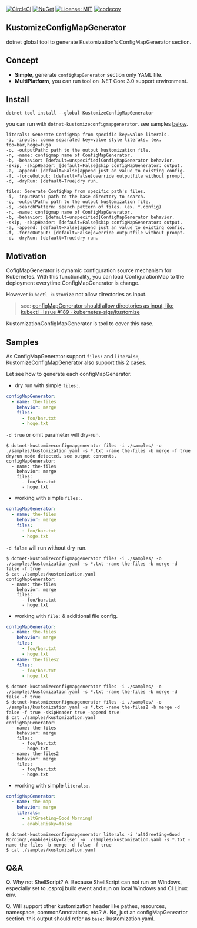 [![CircleCI](https://circleci.com/gh/guitarrapc/KustomizeConfigMapGenerator.svg?style=svg)](https://circleci.com/gh/guitarrapc/KustomizeConfigMapGenerator) [![NuGet](https://img.shields.io/nuget/v/KustomizeConfigMapGenerator.svg)](https://www.nuget.org/packages/KustomizeConfigMapGenerator) [![License: MIT](https://img.shields.io/badge/License-MIT-blue.svg)](LICENSE) [![codecov](https://codecov.io/gh/guitarrapc/KustomizeConfigMapGenerator/branch/master/graph/badge.svg)](https://codecov.io/gh/guitarrapc/KustomizeConfigMapGenerator)

## KustomizeConfigMapGenerator

dotnet global tool to generate Kustomization's ConfigMapGenerator section.

## Concept

* **Simple**, generate `configMapGenerator` section only YAML file.
* **MultiPlatform**, you can run tool on .NET Core 3.0 support environment.

## Install

```
dotnet tool install --global KustomizeConfigMapGenerator
```

you can run with `dotnet-kustomizeconfigmapgenerator`.
see samples [below](Samples).

```
literals: Generate ConfigMap from specific key=value literals.
-i, -inputs: comma separated key=value style literals. (ex. foo=bar,hoge=fuga
-o, -outputPath: path to the output kustomization file.
-n, -name: configmap name of ConfigMapGenerator.
-b, -behavior: [default=unspecified]ConfigMapGenerator behavior.
-skip, -skipHeader: [default=False]skip configMapGenerator: output.
-a, -append: [default=False]append just an value to existing config.
-f, -forceOutput: [default=False]override outputfile without prompt.
-d, -dryRun: [default=True]dry run.

files: Generate ConfigMap from specific path's files.
-i, -inputPath: path to the base directory to search.
-o, -outputPath: path to the output kustomization file.
-s, -searchPattern: search pattern of files. (ex. *.config)
-n, -name: configmap name of ConfigMapGenerator.
-b, -behavior: [default=unspecified]ConfigMapGenerator behavior.
-skip, -skipHeader: [default=False]skip configMapGenerator: output.
-a, -append: [default=False]append just an value to existing config.
-f, -forceOutput: [default=False]override outputfile without prompt.
-d, -dryRun: [default=True]dry run.
```

## Motivation

CofigMapGenerator is dynamic configuration source mechanism for Kubernetes.
With this functionality, you can load ConfigurationMap to the deployment everytime ConfigMapGenerator is change.

However `kubectl kustomize` not allow directories as input.

> see: [configMapGenerator should allow directories as input, like kubectl · Issue \#189 · kubernetes\-sigs/kustomize](https://github.com/kubernetes-sigs/kustomize/issues/189)

KustomizationConfigMapGenerator is tool to cover this case.


## Samples

As ConfigMapGenerator support `files:` and `literals:`, KustomizeConfigMapGenerator also support this 2 cases.

Let see how to generate each configMapGenerator.

* dry run with simple `files:`. 
```yaml
configMapGenerator:
  - name: the-files
    behavior: merge
    files:	
      - foo/bar.txt
      - hoge.txt
```

`-d true` or omit parameter will dry-run.


```shell
$ dotnet-kustomizeconfigmapgenerator files -i ./samples/ -o ./samples/kustomization.yaml -s *.txt -name the-files -b merge -f true
dryrun mode detected. see output contents.
configMapGenerator:
  - name: the-files
    behavior: merge
    files:
      - foo/bar.txt
      - hoge.txt
```

* working with simple `files:`. 

```yaml
configMapGenerator:
  - name: the-files
    behavior: merge
    files:	
      - foo/bar.txt
      - hoge.txt
```

`-d false` will run without dry-run.

```shell
$ dotnet-kustomizeconfigmapgenerator files -i ./samples/ -o ./samples/kustomization.yaml -s *.txt -name the-files -b merge -d false -f true
$ cat ./samples/kustomization.yaml
configMapGenerator:
  - name: the-files
    behavior: merge
    files:
      - foo/bar.txt
      - hoge.txt
```

* working with `file:` & additional file config.

```yaml
configMapGenerator:
  - name: the-files
    behavior: merge
    files:	
      - foo/bar.txt
      - hoge.txt
  - name: the-files2
    files:	
      - foo/bar.txt
      - hoge.txt
```

```
$ dotnet-kustomizeconfigmapgenerator files -i ./samples/ -o ./samples/kustomization.yaml -s *.txt -name the-files -b merge -d false -f true
$ dotnet-kustomizeconfigmapgenerator files -i ./samples/ -o ./samples/kustomization.yaml -s *.txt -name the-files2 -b merge -d false -f true -skipHeader true -append true
$ cat ./samples/kustomization.yaml
configMapGenerator:
  - name: the-files
    behavior: merge
    files:
      - foo/bar.txt
      - hoge.txt
  - name: the-files2
    behavior: merge
    files:
      - foo/bar.txt
      - hoge.txt
```

* working with simple `literals:`.

```yaml
configMapGenerator:
  - name: the-map
    behavior: merge
    literals:
      - altGreeting=Good Morning!
      - enableRisky=false
```

```shell
$ dotnet-kustomizeconfigmapgenerator literals -i 'altGreeting=Good Morning!,enableRisky=false' -o ./samples/kustomization.yaml -s *.txt -name the-files -b merge -d false -f true
$ cat ./samples/kustomization.yaml
```

## Q&A

Q. Why not ShellScript?
A. Because ShellScript can not run on Windows, especially set to .csproj build event and run on local Windows and CI Linux env.

Q. Will support other kustomization header like pathes, resources, namespace, commonAnnotations, etc.?
A. No, just an configMapGeneartor section. this output should refer as `base:` kustomization yaml.
